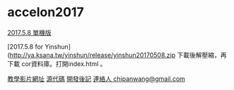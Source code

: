 # accelon2017

[2017.5.8 單機版](http://ya.ksana.tw/yinshun/release/accelon20170508.zip)

[2017.5.8 for Yinshun](http://ya.ksana.tw/yinshun/release/yinshun20170508.zip
下載後解壓縮，再下載 cor資料庫。打開index.html 。

[教學影片網址](https://www.youtube.com/channel/UCKcE504qtlZ4Q8xbyGdZ0iA)
[源代碼](http://github.com/ksanaforge/accelon2017)
[開發後記](https://docs.google.com/document/d/12Weq3HJAfAxDkkhZG5rhidXZZv3dLKsjv6wqhGCeIVM)
[連絡人 chipanwang@gmail.com](mailto:chipanwang@gmail.com)

